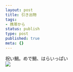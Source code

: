 ```yaml
---
layout: post
title: 引き出物
tags:
- 携帯から
status: publish
type: post
published: true
meta: {}
---
```

<div class="caption">祝い鯛。めで鯛、はらいっぱい
</div>
<div class="photo"><img src="http://wo.skr.jp/images/uploads/blog-photo-1142521877.18-0.jpg" /></div>
